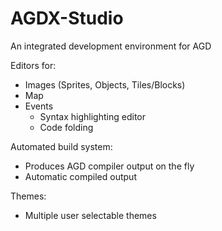 # AGDX-Studio
An integrated development environment for AGD

Editors for:
* Images (Sprites, Objects, Tiles/Blocks)
* Map
* Events
  * Syntax highlighting editor
  * Code folding

Automated build system:
* Produces AGD compiler output on the fly
* Automatic compiled output

Themes:
* Multiple user selectable themes
 
